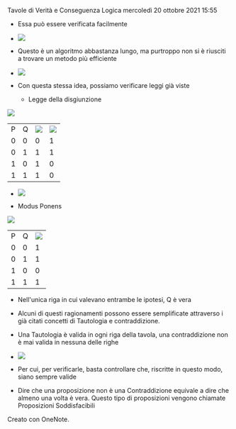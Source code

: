 Tavole di Verità e Conseguenza Logica
mercoledì 20 ottobre 2021
15:55

- Essa può essere verificata facilmente
- ![](6eaff78c001d4adfbcb459602025c457.png)
- Questo è un algoritmo abbastanza lungo, ma purtroppo non si è riusciti a trovare un metodo più efficiente
- ![](6d2758939cf6427f9afc9f963d7203bc.png)

- Con questa stessa idea, possiamo verificare leggi già viste
    - Legge della disgiunzione

![](05f38e0ce7264b57be764f08bbda4cb4.png)

|     |     |     |     |
| --- | --- | --- | --- |
| P   | Q   | ![](c7b24c61665449baa8713f2b1f85733a.png) | ![](49affa792cef4d379926f6dde15d7a45.png) |
| 0   | 0   | 0   | 1   |
| 0   | 1   | 1   | 1   |
| 1   | 0   | 1   | 0   |
| 1   | 1   | 1   | 0   |

- ![](0b434dd6aa6945368e14c679d6b9f0f7.png)

- Modus Ponens

![](6d8cb9a0a2e54d35ba91903dea7cd87b.png)

|     |     |     |
| --- | --- | --- |
| P   | Q   | ![](39abb63896344e6ca29246167219bfed.png) |
| 0   | 0   | 1   |
| 0   | 1   | 1   |
| 1   | 0   | 0   |
| 1   | 1   | 1   |

- Nell'unica riga in cui valevano entrambe le ipotesi, Q è vera

- Alcuni di questi ragionamenti possono essere semplificate attraverso i già citati concetti di Tautologia e contraddizione.
- Una Tautologia è valida in ogni riga della tavola, una contraddizione non è mai valida in nessuna delle righe
- ![](09916352d88b4893a2daeff322fa9b9e.png)
- Per cui, per verificarle, basta controllare che, riscritte in questo modo, siano sempre valide

- Dire che una proposizione non è una Contraddizione equivale a dire che almeno una volta è vera. Questo tipo di proposizioni vengono chiamate Proposizioni Soddisfacibili

Creato con OneNote.